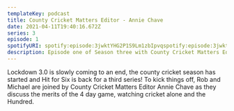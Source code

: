 ```yaml
---
templateKey: podcast
title: County Cricket Matters Editor - Annie Chave
date: 2021-04-11T19:40:16.672Z
series: 3
episode: 1
spotifyURI: spotify:episode:3jwktYHG2P1S9Lm1zbIpvqspotify:episode:3jwktYHG2P1S9Lm1zbIpvq
description: Episode one of Season three with County Cricket Matters Editor Annie Chave
---
```

Lockdown 3.0 is slowly coming to an end, the county cricket season has started and Hit for Six is back for a third series! To kick things off, Rob and Michael are joined by County Cricket Matters Editor Annie Chave as they discuss the merits of the 4 day game, watching cricket alone and the Hundred.